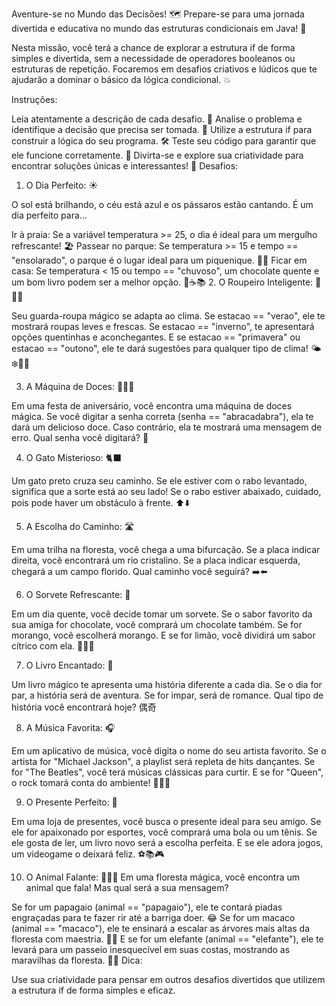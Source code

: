 Aventure-se no Mundo das Decisões! 🗺️
Prepare-se para uma jornada divertida e educativa no mundo das estruturas condicionais em Java! 🧠

Nesta missão, você terá a chance de explorar a estrutura if de forma simples e divertida, sem a necessidade de operadores booleanos ou estruturas de repetição. Focaremos em desafios criativos e lúdicos que te ajudarão a dominar o básico da lógica condicional. 💥

Instruções:

Leia atentamente a descrição de cada desafio. 🔎
Analise o problema e identifique a decisão que precisa ser tomada. 🤔
Utilize a estrutura if para construir a lógica do seu programa. 🛠️
Teste seu código para garantir que ele funcione corretamente. 🧪
Divirta-se e explore sua criatividade para encontrar soluções únicas e interessantes! 🎉
Desafios:

1. O Dia Perfeito: ☀️

O sol está brilhando, o céu está azul e os pássaros estão cantando. É um dia perfeito para...

Ir à praia: Se a variável temperatura >= 25, o dia é ideal para um mergulho refrescante! 🏖️
Passear no parque: Se temperatura >= 15 e tempo == "ensolarado", o parque é o lugar ideal para um piquenique. 🌳🧺
Ficar em casa: Se temperatura < 15 ou tempo == "chuvoso", um chocolate quente e um bom livro podem ser a melhor opção. 🏡☕📚
2. O Roupeiro Inteligente: 👕👖👗

Seu guarda-roupa mágico se adapta ao clima. Se estacao == "verao", ele te mostrará roupas leves e frescas. Se estacao == "inverno", te apresentará opções quentinhas e aconchegantes. E se estacao == "primavera" ou estacao == "outono", ele te dará sugestões para qualquer tipo de clima! 🌤️❄️🌸🍁

3. A Máquina de Doces: 🍭🍬🍫

Em uma festa de aniversário, você encontra uma máquina de doces mágica. Se você digitar a senha correta (senha == "abracadabra"), ela te dará um delicioso doce. Caso contrário, ela te mostrará uma mensagem de erro. Qual senha você digitará? 🤔

4. O Gato Misterioso: 🐈‍⬛

Um gato preto cruza seu caminho. Se ele estiver com o rabo levantado, significa que a sorte está ao seu lado! Se o rabo estiver abaixado, cuidado, pois pode haver um obstáculo à frente. ⬆️⬇️

5. A Escolha do Caminho: 🛣️

Em uma trilha na floresta, você chega a uma bifurcação. Se a placa indicar direita, você encontrará um rio cristalino. Se a placa indicar esquerda, chegará a um campo florido. Qual caminho você seguirá? ➡️⬅️

6. O Sorvete Refrescante: 🍦

Em um dia quente, você decide tomar um sorvete. Se o sabor favorito da sua amiga for chocolate, você comprará um chocolate também. Se for morango, você escolherá morango. E se for limão, você dividirá um sabor cítrico com ela. 🍫🍓🍋

7. O Livro Encantado: 📖

Um livro mágico te apresenta uma história diferente a cada dia. Se o dia for par, a história será de aventura. Se for impar, será de romance. Qual tipo de história você encontrará hoje? 偶奇

8. A Música Favorita: 🎧

Em um aplicativo de música, você digita o nome do seu artista favorito. Se o artista for "Michael Jackson", a playlist será repleta de hits dançantes. Se for "The Beatles", você terá músicas clássicas para curtir. E se for "Queen", o rock tomará conta do ambiente! 🕺💃🎸

9. O Presente Perfeito: 🎁

Em uma loja de presentes, você busca o presente ideal para seu amigo. Se ele for apaixonado por esportes, você comprará uma bola ou um tênis. Se ele gosta de ler, um livro novo será a escolha perfeita. E se ele adora jogos, um videogame o deixará feliz. ⚽️📚🎮

10. O Animal Falante: 🦜🐒🐘
    Em uma floresta mágica, você encontra um animal que fala! Mas qual será a sua mensagem?

Se for um papagaio (animal == "papagaio"), ele te contará piadas engraçadas para te fazer rir até a barriga doer. 😂
Se for um macaco (animal == "macaco"), ele te ensinará a escalar as árvores mais altas da floresta com maestria. 🐒🌳
E se for um elefante (animal == "elefante"), ele te levará para um passeio inesquecível em suas costas, mostrando as maravilhas da floresta. 🐘🌿
Dica:

Use sua criatividade para pensar em outros desafios divertidos que utilizem a estrutura if de forma simples e eficaz.